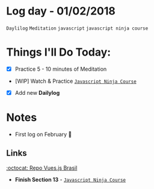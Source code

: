 # Log day - 01/02/2018

`Daylilog` `Meditation` `javascript` `javascript ninja course`

# Things I'll Do Today:

- [x] Practice 5 - 10 minutes of Meditation
- [WIP] Watch & Practice [`Javascript Ninja Course`](https://github.com/wgoulart/course-javascript-ninja)
- [x] Add new **Dailylog**

# Notes
- First log on February 👐

## Links
[:octocat: Repo Vues.js Brasil](https://github.com/vuejs-br/forum)

- **Finish Section 13** - [`Javascript Ninja Course`](https://github.com/wgoulart/course-javascript-ninja)
